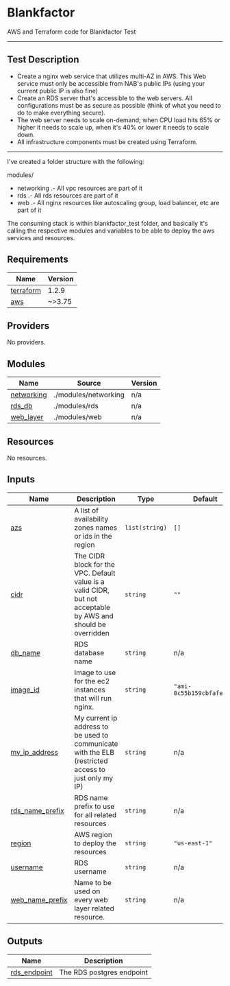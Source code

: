 # Blankfactor
AWS and Terraform code for Blankfactor Test

---
Test Description
-
* Create a nginx web service that utilizes multi-AZ in AWS. This Web service must only be accessible from NAB's public IPs (using your current public IP is also fine)
* Create an RDS server that's accessible to the web servers. All configurations must be as secure as possible (think of what you need to do to make everything secure).
* The web server needs to scale on-demand; when CPU load hits 65% or higher it needs to scale up, when it's 40% or lower it needs to scale down.
* All infrastructure components must be created using Terraform.

---
I've created a folder structure with the following:

modules/
* networking
.- All vpc resources are part of it
* rds
.- All rds resources are part of it
* web
.- All nginx resources like autoscaling group, load balancer, etc
are part of it

The consuming stack is within blankfactor_test folder, and basically
it's calling the respective modules and variables to be able to deploy the
aws services and resources.

## Requirements

| Name | Version |
|------|---------|
| <a name="requirement_terraform"></a> [terraform](#requirement\_terraform) | 1.2.9 |
| <a name="requirement_aws"></a> [aws](#requirement\_aws) | ~>3.75 |

## Providers

No providers.

## Modules

| Name | Source | Version |
|------|--------|---------|
| <a name="module_networking"></a> [networking](#module\_networking) | ./modules/networking | n/a |
| <a name="module_rds_db"></a> [rds\_db](#module\_rds\_db) | ./modules/rds | n/a |
| <a name="module_web_layer"></a> [web\_layer](#module\_web\_layer) | ./modules/web | n/a |

## Resources

No resources.

## Inputs

| Name | Description | Type | Default | Required |
|------|-------------|------|---------|:--------:|
| <a name="input_azs"></a> [azs](#input\_azs) | A list of availability zones names or ids in the region | `list(string)` | `[]` | no |
| <a name="input_cidr"></a> [cidr](#input\_cidr) | The CIDR block for the VPC. Default value is a valid CIDR, but not acceptable by AWS and should be overridden | `string` | `""` | no |
| <a name="input_db_name"></a> [db\_name](#input\_db\_name) | RDS database name | `string` | n/a | yes |
| <a name="input_image_id"></a> [image\_id](#input\_image\_id) | Image to use for the ec2 instances that will run nginx. | `string` | `"ami-0c55b159cbfafe1f0"` | no |
| <a name="input_my_ip_address"></a> [my\_ip\_address](#input\_my\_ip\_address) | My current ip address to be used to communicate with the ELB (restricted access to just only my IP) | `string` | n/a | yes |
| <a name="input_rds_name_prefix"></a> [rds\_name\_prefix](#input\_rds\_name\_prefix) | RDS name prefix to use for all related resources | `string` | n/a | yes |
| <a name="input_region"></a> [region](#input\_region) | AWS region to deploy the resources | `string` | `"us-east-1"` | no |
| <a name="input_username"></a> [username](#input\_username) | RDS username | `string` | n/a | yes |
| <a name="input_web_name_prefix"></a> [web\_name\_prefix](#input\_web\_name\_prefix) | Name to be used on every web layer related resource. | `string` | n/a | yes |

## Outputs

| Name | Description |
|------|-------------|
| <a name="output_rds_endpoint"></a> [rds\_endpoint](#output\_rds\_endpoint) | The RDS postgres endpoint |
